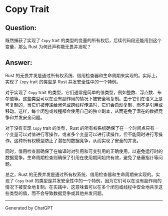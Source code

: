 # Copy Trait

## Question:

既然捕获了实现了 `Copy` trait 的类型的变量的所有权后，后续代码段还能用到这个变量，那么 Rust 为何还声称能无畏并发呢？

## Answer:

Rust 的无畏并发是通过所有权系统、借用检查器和生命周期来实现的。实际上，实现了 `Copy` trait 的类型是 Rust 并发安全性中的一个特例。

对于实现了 `Copy` trait 的类型，它们通常是简单的值类型，例如整数、浮点数、布尔值等。这些类型可以在没有副作用的情况下被安全地复制。由于它们在语义上是可复制的，当它们被传递给闭包或跨线程传递时，它们会自动复制，而不是引用或移动。这样，每个闭包或线程都会使用自己的独立副本，从而避免了潜在的数据竞争和并发安全问题。

对于没有实现 `Copy` trait 的类型，Rust 的所有权系统确保了在一个时间点只有一个变量可以对值进行写操作，或者多个变量可以进行读操作，但不能同时进行写操作。这种所有权模型防止了潜在的数据竞争，从而实现了安全的并发。

同时，借用检查器确保了在编译时对引用和可变引用的正确使用，以避免运行时的数据竞争。生命周期检查则确保了引用在使用期间始终有效，避免了悬垂指针等问题。

总之，Rust 的无畏并发是通过所有权系统、借用检查器和生命周期来实现的。实现了 `Copy` trait 的类型是并发安全性中的一个特例，因为它们可以在没有副作用的情况下被安全地复制。在实践中，这意味着可以在多个闭包或线程中安全地共享这些类型的值，而不会导致数据竞争或其他并发问题。

---


Generated by ChatGPT